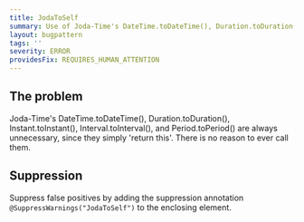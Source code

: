 ```yaml
---
title: JodaToSelf
summary: Use of Joda-Time's DateTime.toDateTime(), Duration.toDuration(), Instant.toInstant(), Interval.toInterval(), and Period.toPeriod() are not allowed.
layout: bugpattern
tags: ''
severity: ERROR
providesFix: REQUIRES_HUMAN_ATTENTION
---
```


<!--
*** AUTO-GENERATED, DO NOT MODIFY ***
To make changes, edit the @BugPattern annotation or the explanation in docs/bugpattern.
-->

## The problem
Joda-Time's DateTime.toDateTime(), Duration.toDuration(), Instant.toInstant(), Interval.toInterval(), and Period.toPeriod() are always unnecessary, since they simply 'return this'. There is no reason to ever call them.

## Suppression
Suppress false positives by adding the suppression annotation `@SuppressWarnings("JodaToSelf")` to the enclosing element.

